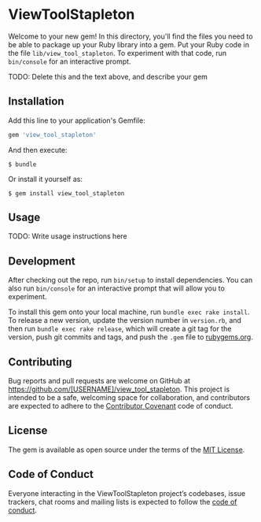 # ViewToolStapleton

Welcome to your new gem! In this directory, you'll find the files you need to be able to package up your Ruby library into a gem. Put your Ruby code in the file `lib/view_tool_stapleton`. To experiment with that code, run `bin/console` for an interactive prompt.

TODO: Delete this and the text above, and describe your gem

## Installation

Add this line to your application's Gemfile:

```ruby
gem 'view_tool_stapleton'
```

And then execute:

    $ bundle

Or install it yourself as:

    $ gem install view_tool_stapleton

## Usage

TODO: Write usage instructions here

## Development

After checking out the repo, run `bin/setup` to install dependencies. You can also run `bin/console` for an interactive prompt that will allow you to experiment.

To install this gem onto your local machine, run `bundle exec rake install`. To release a new version, update the version number in `version.rb`, and then run `bundle exec rake release`, which will create a git tag for the version, push git commits and tags, and push the `.gem` file to [rubygems.org](https://rubygems.org).

## Contributing

Bug reports and pull requests are welcome on GitHub at https://github.com/[USERNAME]/view_tool_stapleton. This project is intended to be a safe, welcoming space for collaboration, and contributors are expected to adhere to the [Contributor Covenant](http://contributor-covenant.org) code of conduct.

## License

The gem is available as open source under the terms of the [MIT License](https://opensource.org/licenses/MIT).

## Code of Conduct

Everyone interacting in the ViewToolStapleton project’s codebases, issue trackers, chat rooms and mailing lists is expected to follow the [code of conduct](https://github.com/[USERNAME]/view_tool_stapleton/blob/master/CODE_OF_CONDUCT.md).
